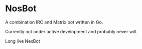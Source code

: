 # NosBot

A combination IRC and Matrix bot written in Go.

Currently not under active development and probably never will.

Long live NexBot